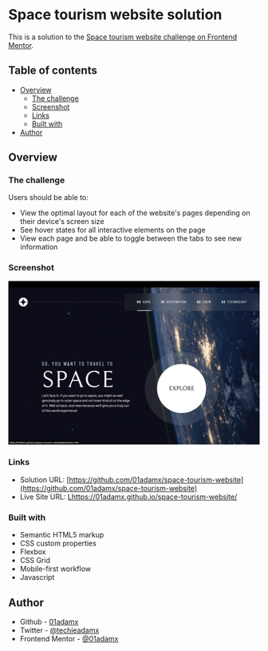 # Space tourism website solution

This is a solution to the [Space tourism website challenge on Frontend Mentor](https://www.frontendmentor.io/challenges/space-tourism-multipage-website-gRWj1URZ3).

## Table of contents

- [Overview](#overview)
  - [The challenge](#the-challenge)
  - [Screenshot](#screenshot)
  - [Links](#links)
  - [Built with](#built-with)
- [Author](#author)


## Overview

### The challenge

Users should be able to:

- View the optimal layout for each of the website's pages depending on their device's screen size
- See hover states for all interactive elements on the page
- View each page and be able to toggle between the tabs to see new information

### Screenshot
![](./space-tourism-screenshot.png)


### Links

- Solution URL: [https://github.com/01adamx/space-tourism-website](https://github.com/01adamx/space-tourism-website)
- Live Site URL: [Lhttps://01adamx.github.io/space-tourism-website/](https://01adamx.github.io/space-tourism-website/)


### Built with

- Semantic HTML5 markup
- CSS custom properties
- Flexbox
- CSS Grid
- Mobile-first workflow
- Javascript



## Author

- Github - [01adamx](https://github.com/01adamx)
- Twitter - [@techieadamx](https://x.com/TechieAdamx)
- Frontend Mentor - [@01adamx](https://www.frontendmentor.io/profile/01adamx)
